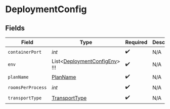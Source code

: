 # DeploymentConfig


## Fields

| Field                                                                         | Type                                                                          | Required                                                                      | Description                                                                   |
| ----------------------------------------------------------------------------- | ----------------------------------------------------------------------------- | ----------------------------------------------------------------------------- | ----------------------------------------------------------------------------- |
| `containerPort`                                                               | *int*                                                                         | :heavy_check_mark:                                                            | N/A                                                                           |
| `env`                                                                         | List<[DeploymentConfigEnv](../../Models/Shared/DeploymentConfigEnv.md)>   !!! | :heavy_check_mark:                                                            | N/A                                                                           |
| `planName`                                                                    | [PlanName](../../Models/Shared/PlanName.md)                                   | :heavy_check_mark:                                                            | N/A                                                                           |
| `roomsPerProcess`                                                             | *int*                                                                         | :heavy_check_mark:                                                            | N/A                                                                           |
| `transportType`                                                               | [TransportType](../../Models/Shared/TransportType.md)                         | :heavy_check_mark:                                                            | N/A                                                                           |